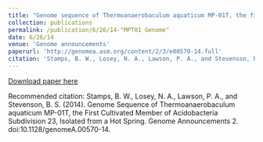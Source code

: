 ```yaml
---
title: "Genome sequence of Thermoanaerobaculum aquaticum MP-01T, the first cultivated member of Acidobacteria subdivision 23, isolated from a hot spring"
collection: publications
permalink: /publication/6/26/14-"MPT01 Genome"
date: 6/26/14
venue: 'Genome announcements'
paperurl: 'http://genomea.asm.org/content/2/3/e00570-14.full'
citation: 'Stamps, B. W., Losey, N. A., Lawson, P. A., and Stevenson, B. S. (2014). Genome Sequence of Thermoanaerobaculum aquaticum MP-01T, the First Cultivated Member of Acidobacteria Subdivision 23, Isolated from a Hot Spring. Genome Announcements 2. doi:10.1128/genomeA.00570-14.'
---
```


<a href='http://genomea.asm.org/content/2/3/e00570-14.full'>Download paper here</a>

Recommended citation: Stamps, B. W., Losey, N. A., Lawson, P. A., and Stevenson, B. S. (2014). Genome Sequence of Thermoanaerobaculum aquaticum MP-01T, the First Cultivated Member of Acidobacteria Subdivision 23, Isolated from a Hot Spring. Genome Announcements 2. doi:10.1128/genomeA.00570-14.
